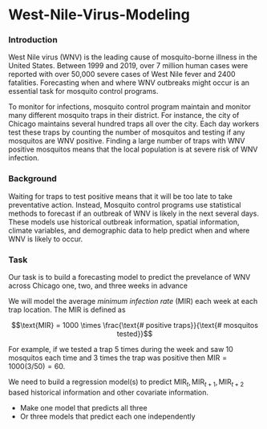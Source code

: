 # West-Nile-Virus-Modeling

### __Introduction__

West Nile virus (WNV) is the leading cause of mosquito-borne illness in the United States. Between 1999 and 2019, over 7 million human cases were reported with over 50,000 severe cases of West Nile fever and 2400 fatalities. Forecasting when and where WNV outbreaks might occur is an essential task for mosquito control programs.

To monitor for infections, mosquito control program maintain and monitor many different mosquito traps in their district. For instance, the city of Chicago maintains several hundred traps all over the city. Each day workers test these traps by counting the number of mosquitos and testing if any mosquitos are WNV positive. Finding a large number of traps with WNV positive mosquitos means that the local population is at severe risk of WNV infection.

### __Background__

Waiting for traps to test positive means that it will be too late to take preventative action. Instead, Mosquito control programs use statistical methods to forecast if an outbreak of WNV is likely in the next several days. These models use historical outbreak information, spatial information, climate variables, and demographic data to help predict when and where WNV is likely to occur. 


### __Task__

Our task is to build a forecasting model to predict the prevelance of WNV across Chicago one, two, and three weeks in advance

We will model the average _minimum infection rate_ (MIR) each week at each trap location. The MIR is defined as

$$\text{MIR} = 1000 \times \frac{\text{# positive traps}}{\text{# mosquitos tested}}$$

For example, if we tested a trap 5 times during the week and saw 10 mosquitos each time and 3 times the trap was positive then $\text{MIR} = 1000 (3/50) = 60$.

We need to build a regression model(s) to predict $\text{MIR}_t, \text{MIR}_{t+1}, \text{MIR}_{t+2}$ based historical information and other covariate information. 
 - Make one model that predicts all three
 - Or three models that predict each one independently
